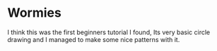 # Wormies

I think this was the first beginners tutorial I found, Its very basic circle drawing and I managed to make some nice patterns with it.